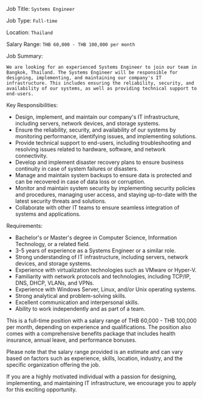 Job Title: `Systems Engineer`

Job Type: `Full-time`

Location: `Thailand`

Salary Range: `THB 60,000 - THB 100,000 per month`

Job Summary:

`We are looking for an experienced Systems Engineer to join our team in Bangkok, Thailand. The Systems Engineer will be responsible for designing, implementing, and maintaining our company's IT infrastructure. This includes ensuring the reliability, security, and availability of our systems, as well as providing technical support to end-users.`

Key Responsibilities:

* Design, implement, and maintain our company's IT infrastructure, including servers, network devices, and storage systems.
* Ensure the reliability, security, and availability of our systems by monitoring performance, identifying issues, and implementing solutions.
* Provide technical support to end-users, including troubleshooting and resolving issues related to hardware, software, and network connectivity.
* Develop and implement disaster recovery plans to ensure business continuity in case of system failures or disasters.
* Manage and maintain system backups to ensure data is protected and can be recovered in case of data loss or corruption.
* Monitor and maintain system security by implementing security policies and procedures, managing user access, and staying up-to-date with the latest security threats and solutions.
* Collaborate with other IT teams to ensure seamless integration of systems and applications.

Requirements:

* Bachelor's or Master's degree in Computer Science, Information Technology, or a related field.
* 3-5 years of experience as a Systems Engineer or a similar role.
* Strong understanding of IT infrastructure, including servers, network devices, and storage systems.
* Experience with virtualization technologies such as VMware or Hyper-V.
* Familiarity with network protocols and technologies, including TCP/IP, DNS, DHCP, VLANs, and VPNs.
* Experience with Windows Server, Linux, and/or Unix operating systems.
* Strong analytical and problem-solving skills.
* Excellent communication and interpersonal skills.
* Ability to work independently and as part of a team.

This is a full-time position with a salary range of THB 60,000 - THB 100,000 per month, depending on experience and qualifications. The position also comes with a comprehensive benefits package that includes health insurance, annual leave, and performance bonuses.

Please note that the salary range provided is an estimate and can vary based on factors such as experience, skills, location, industry, and the specific organization offering the job.

If you are a highly motivated individual with a passion for designing, implementing, and maintaining IT infrastructure, we encourage you to apply for this exciting opportunity.